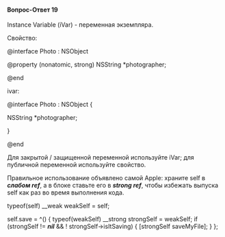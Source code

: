 #### Вопрос-Ответ 19
Instance Variable (iVar) - переменная экземпляра.

Свойство:

@interface Photo : NSObject

@property (nonatomic, strong) NSString \*photographer;

@end

ivar:

@interface Photo : NSObject {

   NSString \*photographer;

}

@end

Для закрытой / защищенной переменной используйте iVar; для публичной переменной используйте свойство.

Правильное использование объявлено самой Apple: храните self в ***слабом ref***, а в блоке ставьте его в ***strong ref***, чтобы избежать выпуска self как раз во время выполнения кода.

typeof(self) \__weak weakSelf = self;

self.save = ^() {
    typeof(weakSelf) \__strong strongSelf = weakSelf;
    if (strongSelf != ***nil*** && ! strongSelf->isItSaving) {
        [strongSelf saveMyFile];
    }
};